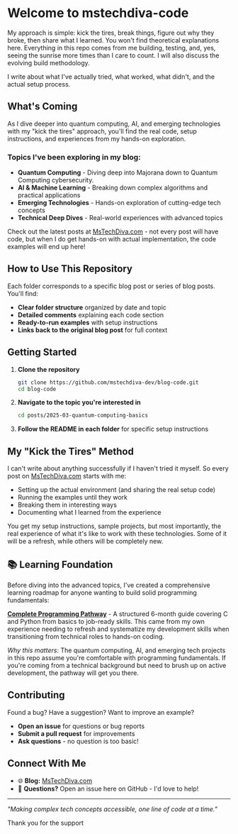 # Welcome to mstechdiva-code
My approach is simple: kick the tires, break things, figure out why they broke, then share what I learned. You won't find theoretical explanations here. Everything in this repo comes from me building, testing, and, yes, seeing the sunrise more times than I care to count. I will also discuss the evolving build methodology.

I write about what I've actually tried, what worked, what didn't, and the actual setup process.

## What's Coming

As I dive deeper into quantum computing, AI, and emerging technologies with my "kick the tires" approach, you'll find the real code, setup instructions, and experiences from my hands-on exploration.

### Topics I've been exploring in my blog:
- **Quantum Computing** -     Diving deep into Majorana down to Quantum Computing cybersecurity.
- **AI & Machine Learning** - Breaking down complex algorithms and practical applications  
- **Emerging Technologies** - Hands-on exploration of cutting-edge tech concepts
- **Technical Deep Dives** - Real-world experiences with advanced topics

Check out the latest posts at [MsTechDiva.com](https://mstechdiva.com) - not every post will have code, but when I do get hands-on with actual implementation, the code examples will end up here!


## How to Use This Repository

Each folder corresponds to a specific blog post or series of blog posts. You'll find:
- **Clear folder structure** organized by date and topic
- **Detailed comments** explaining each code section
- **Ready-to-run examples** with setup instructions
- **Links back to the original blog post** for full context

## Getting Started

1. **Clone the repository**
   ```bash
   git clone https://github.com/mstechdiva-dev/blog-code.git
   cd blog-code
   ```

2. **Navigate to the topic you're interested in**
   ```bash
   cd posts/2025-03-quantum-computing-basics
   ```

3. **Follow the README in each folder** for specific setup instructions

## My "Kick the Tires" Method

I can't write about anything successfully if I haven't tried it myself. So every post on [MsTechDiva.com](https://mstechdiva.com) starts with me:

- Setting up the actual environment (and sharing the real setup code)
- Running the examples until they work
- Breaking them in interesting ways
- Documenting what I learned from the experience

You get my setup instructions, sample projects, but most importantly, the real experience of what it's like to work with these technologies. Some of it will be a refresh, while others will                                    be completely new.

## 📚 Learning Foundation

Before diving into the advanced topics, I've created a comprehensive learning roadmap for anyone wanting to build solid programming fundamentals:

**[Complete Programming Pathway](pathway.md)** - A structured 6-month guide covering C and Python from basics to job-ready skills. This came from my own experience needing to refresh and systematize my development skills when transitioning from technical roles to hands-on coding.

*Why this matters:* The quantum computing, AI, and emerging tech projects in this repo assume you're comfortable with programming fundamentals. If you're coming from a technical background but need to brush up on active development, the pathway will get you there.

## Contributing

Found a bug? Have a suggestion? Want to improve an example? 

- **Open an issue** for questions or bug reports
- **Submit a pull request** for improvements
- **Ask questions** - no question is too basic!

## Connect With Me

- 🌐 **Blog:** [MsTechDiva.com](https://mstechdiva.com)
- 💬 **Questions?** Open an issue here on GitHub - I'd love to help!

---

*"Making complex tech concepts accessible, one line of code at a time."*

Thank you for the support
